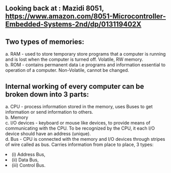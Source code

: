 ## Looking back at : Mazidi 8051, https://www.amazon.com/8051-Microcontroller-Embedded-Systems-2nd/dp/013119402X


## Two types of memories:
a. RAM - used to store temporary store programs that a computer is running and is lost when the computer is turned off. Volatile, RW memory.  
b. ROM - contains permanent data i.e programs and information essential to operation of a computer. Non-Volatile, cannot be changed.  

## Internal working of every computer can be broken down into 3 parts:
a. CPU - process information stored in the memory, uses Buses to get information or send information to others. <br> 
b. Memory <br>
c. I/O devices - keyboard or mouse like devices, to provide means of communicating with the CPU. To be recognized by the CPU, it each I/O device should have an address (unique). <br>
d. Bus - CPU is connected with the memory and I/O devices through stripes of wire called as bus. Carries information from place to place, 
3 types: <li>(i) Address Bus,</li> <li>(ii) Data Bus,</li> <li>(iii) Control Bus.</li>


